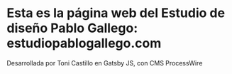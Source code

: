 # Esta es la página web del Estudio de diseño Pablo Gallego: estudiopablogallego.com

Desarrollada por Toni Castillo en Gatsby JS, con CMS ProcessWire
